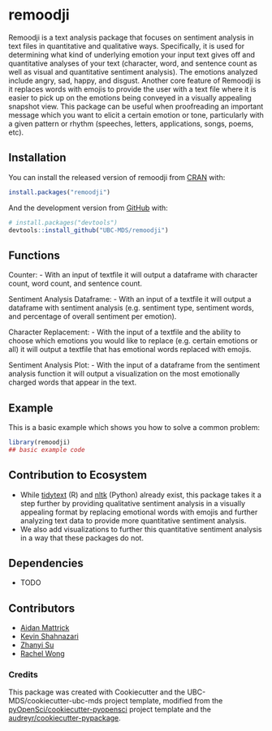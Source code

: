 
<!-- README.md is generated from README.Rmd. Please edit that file -->

# remoodji

<!-- badges: start -->

<!-- badges: end -->

Remoodji is a text analysis package that focuses on sentiment analysis
in text files in quantitative and qualitative ways. Specifically, it is
used for determining what kind of underlying emotion your input text
gives off and quantitative analyses of your text (character, word, and
sentence count as well as visual and quantitative sentiment analysis).
The emotions analyzed include angry, sad, happy, and disgust. Another
core feature of Remoodji is it replaces words with emojis to provide the
user with a text file where it is easier to pick up on the emotions
being conveyed in a visually appealing snapshot view. This package can
be useful when proofreading an important message which you want to
elicit a certain emotion or tone, particularly with a given pattern or
rhythm (speeches, letters, applications, songs, poems, etc).

## Installation

You can install the released version of remoodji from
[CRAN](https://CRAN.R-project.org) with:

``` r
install.packages("remoodji")
```

And the development version from [GitHub](https://github.com/) with:

``` r
# install.packages("devtools")
devtools::install_github("UBC-MDS/remoodji")
```

## Functions

Counter: - With an input of textfile it will output a dataframe with
character count, word count, and sentence count.

Sentiment Analysis Dataframe: - With an input of a textfile it will
output a dataframe with sentiment analysis (e.g. sentiment type,
sentiment words, and percentage of overall sentiment per emotion).

Character Replacement: - With the input of a textfile and the ability to
choose which emotions you would like to replace (e.g. certain emotions
or all) it will output a textfile that has emotional words replaced with
emojis.

Sentiment Analysis Plot: - With the input of a dataframe from the
sentiment analysis function it will output a visualization on the most
emotionally charged words that appear in the text.

## Example

This is a basic example which shows you how to solve a common problem:

``` r
library(remoodji)
## basic example code
```

## Contribution to Ecosystem

  - While [tidytext](https://github.com/juliasilge/tidytext) (R) and
    [nltk](https://github.com/nltk/nltk) (Python) already exist, this
    package takes it a step further by providing qualitative sentiment
    analysis in a visually appealing format by replacing emotional words
    with emojis and further analyzing text data to provide more
    quantitative sentiment analysis.
  - We also add visualizations to further this quantitative sentiment
    analysis in a way that these packages do not.

## Dependencies

  - TODO

## Contributors

  - [Aidan Mattrick](https://github.com/aidanmattrick)
  - [Kevin Shahnazari](https://github.com/kshahnazari1998)
  - [Zhanyi Su](https://github.com/YikiSu)
  - [Rachel Wong](https://github.com/rachelywong)

### Credits

This package was created with Cookiecutter and the
UBC-MDS/cookiecutter-ubc-mds project template, modified from the
[pyOpenSci/cookiecutter-pyopensci](https://github.com/pyOpenSci/cookiecutter-pyopensci)
project template and the
[audreyr/cookiecutter-pypackage](https://github.com/audreyr/cookiecutter-pypackage).
